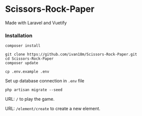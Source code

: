 # Scissors-Rock-Paper
Made with Laravel and Vuetify

### Installation
```
composer install
```
```
git clone https://github.com/ivan18m/Scissors-Rock-Paper.git
cd Scissors-Rock-Paper
composer update
```
```
cp .env.example .env
```
Set up database connection in `.env` file
```
php artisan migrate --seed
```

URL: ```/``` to play the game.

URL: ```/element/create``` to create a new element.


